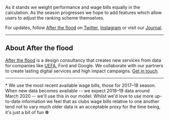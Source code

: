 As it stands we weight performance and wage bills equally in the calculation. As the season progresses we hope to add features which allow users to adjust the ranking scheme themselves.

For updates, follow [After the flood](https://www.aftertheflood.com) on [Twitter](https://twitter.com/Afterthefloodco), [Instagram](https://www.instagram.com/afterthefloodco/) or visit our [Journal](https://aftertheflood.com/journal/). 

---

## About After the flood

[After the flood](https://www.aftertheflood.com) is a  design consultancy that creates new services from data for companies like [UEFA](https://aftertheflood.com/projects/uefa-player-barometer/),  Ford and Google.
We collaborate with our partners to create lasting digital services and high impact campaigns. [Get in touch](https://aftertheflood.com/contact/).


---

\*  We use the most recent available wage bills, those for 2017&ndash;18 season. When new data becomes available -- we expect 2018&ndash;19 data around March 2020 -- we'll use this in our model. Whilst we'd love to use more up-to-date information we feel that as clubs wage bills relative to one another tend not to vary much older data is an acceptable proxy for the time being, it's just a bit of fun   ⚽
